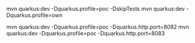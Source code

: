 
mvn quarkus:dev -Dquarkus.profile=poc -DskipTests
mvn quarkus:dev -Dquarkus.profile=own


mvn quarkus:dev -Dquarkus.profile=poc -Dquarkus.http.port=8082
mvn quarkus:dev -Dquarkus.profile=poc -Dquarkus.http.port=8083